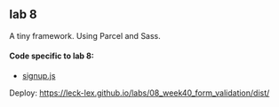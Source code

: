 ## lab 8

A tiny framework.
Using Parcel and Sass.

#### Code specific to lab 8:
- [signup.js](src/js/components/signup/signup.js)

Deploy: https://leck-lex.github.io/labs/08_week40_form_validation/dist/
